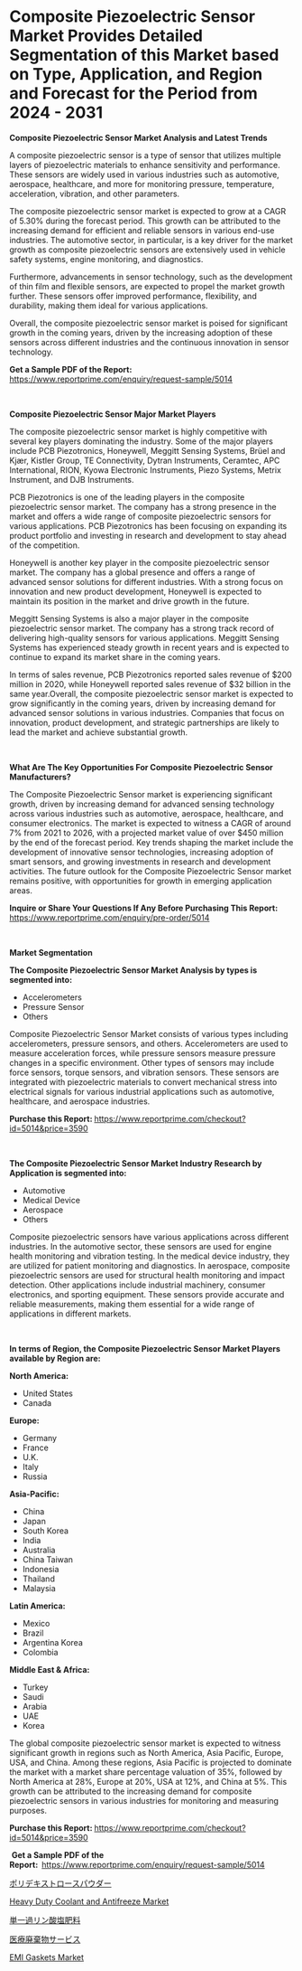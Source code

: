<p><h1>Composite Piezoelectric Sensor Market Provides Detailed Segmentation of this Market based on Type, Application, and Region and Forecast for the Period from 2024 - 2031</h1></p><p><strong>Composite Piezoelectric Sensor Market Analysis and Latest Trends</strong></p>
<p><p>A composite piezoelectric sensor is a type of sensor that utilizes multiple layers of piezoelectric materials to enhance sensitivity and performance. These sensors are widely used in various industries such as automotive, aerospace, healthcare, and more for monitoring pressure, temperature, acceleration, vibration, and other parameters.</p><p>The composite piezoelectric sensor market is expected to grow at a CAGR of 5.30% during the forecast period. This growth can be attributed to the increasing demand for efficient and reliable sensors in various end-use industries. The automotive sector, in particular, is a key driver for the market growth as composite piezoelectric sensors are extensively used in vehicle safety systems, engine monitoring, and diagnostics.</p><p>Furthermore, advancements in sensor technology, such as the development of thin film and flexible sensors, are expected to propel the market growth further. These sensors offer improved performance, flexibility, and durability, making them ideal for various applications.</p><p>Overall, the composite piezoelectric sensor market is poised for significant growth in the coming years, driven by the increasing adoption of these sensors across different industries and the continuous innovation in sensor technology.</p></p>
<p><strong>Get a Sample PDF of the Report:&nbsp;</strong> <a href="https://www.reportprime.com/enquiry/request-sample/5014">https://www.reportprime.com/enquiry/request-sample/5014</a></p>
<p>&nbsp;</p>
<p><strong>Composite Piezoelectric Sensor Major Market Players</strong></p>
<p><p>The composite piezoelectric sensor market is highly competitive with several key players dominating the industry. Some of the major players include PCB Piezotronics, Honeywell, Meggitt Sensing Systems, Brüel and Kjær, Kistler Group, TE Connectivity, Dytran Instruments, Ceramtec, APC International, RION, Kyowa Electronic Instruments, Piezo Systems, Metrix Instrument, and DJB Instruments.</p><p>PCB Piezotronics is one of the leading players in the composite piezoelectric sensor market. The company has a strong presence in the market and offers a wide range of composite piezoelectric sensors for various applications. PCB Piezotronics has been focusing on expanding its product portfolio and investing in research and development to stay ahead of the competition.</p><p>Honeywell is another key player in the composite piezoelectric sensor market. The company has a global presence and offers a range of advanced sensor solutions for different industries. With a strong focus on innovation and new product development, Honeywell is expected to maintain its position in the market and drive growth in the future.</p><p>Meggitt Sensing Systems is also a major player in the composite piezoelectric sensor market. The company has a strong track record of delivering high-quality sensors for various applications. Meggitt Sensing Systems has experienced steady growth in recent years and is expected to continue to expand its market share in the coming years.</p><p>In terms of sales revenue, PCB Piezotronics reported sales revenue of $200 million in 2020, while Honeywell reported sales revenue of $32 billion in the same year.Overall, the composite piezoelectric sensor market is expected to grow significantly in the coming years, driven by increasing demand for advanced sensor solutions in various industries. Companies that focus on innovation, product development, and strategic partnerships are likely to lead the market and achieve substantial growth.</p></p>
<p>&nbsp;</p>
<p><strong>What Are The Key Opportunities For Composite Piezoelectric Sensor Manufacturers?</strong></p>
<p><p>The Composite Piezoelectric Sensor market is experiencing significant growth, driven by increasing demand for advanced sensing technology across various industries such as automotive, aerospace, healthcare, and consumer electronics. The market is expected to witness a CAGR of around 7% from 2021 to 2026, with a projected market value of over $450 million by the end of the forecast period. Key trends shaping the market include the development of innovative sensor technologies, increasing adoption of smart sensors, and growing investments in research and development activities. The future outlook for the Composite Piezoelectric Sensor market remains positive, with opportunities for growth in emerging application areas.</p></p>
<p><strong>Inquire or Share Your Questions If Any Before Purchasing This Report:</strong> <a href="https://www.reportprime.com/enquiry/pre-order/5014">https://www.reportprime.com/enquiry/pre-order/5014</a></p>
<p>&nbsp;</p>
<p><strong>Market Segmentation</strong></p>
<p><strong>The Composite Piezoelectric Sensor Market Analysis by types is segmented into:</strong></p>
<p><ul><li>Accelerometers</li><li>Pressure Sensor</li><li>Others</li></ul></p>
<p><p>Composite Piezoelectric Sensor Market consists of various types including accelerometers, pressure sensors, and others. Accelerometers are used to measure acceleration forces, while pressure sensors measure pressure changes in a specific environment. Other types of sensors may include force sensors, torque sensors, and vibration sensors. These sensors are integrated with piezoelectric materials to convert mechanical stress into electrical signals for various industrial applications such as automotive, healthcare, and aerospace industries.</p></p>
<p><strong>Purchase this Report:&nbsp;</strong><a href="https://www.reportprime.com/checkout?id=5014&price=3590">https://www.reportprime.com/checkout?id=5014&price=3590</a></p>
<p>&nbsp;</p>
<p><strong>The Composite Piezoelectric Sensor Market Industry Research by Application is segmented into:</strong></p>
<p><ul><li>Automotive</li><li>Medical Device</li><li>Aerospace</li><li>Others</li></ul></p>
<p><p>Composite piezoelectric sensors have various applications across different industries. In the automotive sector, these sensors are used for engine health monitoring and vibration testing. In the medical device industry, they are utilized for patient monitoring and diagnostics. In aerospace, composite piezoelectric sensors are used for structural health monitoring and impact detection. Other applications include industrial machinery, consumer electronics, and sporting equipment. These sensors provide accurate and reliable measurements, making them essential for a wide range of applications in different markets.</p></p>
<p>&nbsp;</p>
<p><strong>In terms of Region, the Composite Piezoelectric Sensor Market Players available by Region are:</strong></p>
<p>
    <p> <strong> North America: </strong>
        <ul>
            <li>United States</li>
            <li>Canada</li>
        </ul>
        </p> 
    <p> <strong> Europe: </strong>
        <ul>
            <li>Germany</li>
            <li>France</li>
            <li>U.K.</li>
            <li>Italy</li>
            <li>Russia</li>
        </ul>
        </p> 
    <p> <strong> Asia-Pacific: </strong>
        <ul>
            <li>China</li>
            <li>Japan</li>
            <li>South Korea</li>
            <li>India</li>
            <li>Australia</li>
            <li>China Taiwan</li>
            <li>Indonesia</li>
            <li>Thailand</li>
            <li>Malaysia</li>
        </ul>
        </p> 
    <p> <strong> Latin America: </strong>
        <ul>
            <li>Mexico</li>
            <li>Brazil</li>
            <li>Argentina Korea</li>
            <li>Colombia</li>
        </ul>
        </p> 
    <p> <strong> Middle East & Africa: </strong>
        <ul>
            <li>Turkey</li>
            <li>Saudi</li>
            <li>Arabia</li>
            <li>UAE</li>
            <li>Korea</li>
        </ul>
    </p>
    </p>
<p><p>The global composite piezoelectric sensor market is expected to witness significant growth in regions such as North America, Asia Pacific, Europe, USA, and China. Among these regions, Asia Pacific is projected to dominate the market with a market share percentage valuation of 35%, followed by North America at 28%, Europe at 20%, USA at 12%, and China at 5%. This growth can be attributed to the increasing demand for composite piezoelectric sensors in various industries for monitoring and measuring purposes.</p></p>
<p><strong>Purchase this Report: </strong><a href="https://www.reportprime.com/checkout?id=5014&price=3590">https://www.reportprime.com/checkout?id=5014&price=3590</a></p>
<p>&nbsp;<strong>Get a Sample PDF of the Report:&nbsp;&nbsp;</strong><a href="https://www.reportprime.com/enquiry/request-sample/5014">https://www.reportprime.com/enquiry/request-sample/5014</a></p>
<p><strong></strong></p>
<p><p><a href="https://github.com/nemesis2824/Market-Research-Report-List-1/blob/main/265527515535.md">ポリデキストロースパウダー</a></p><p><a href="https://issuu.com/reportprime-2/docs/heavy-duty-coolant-and-antifreeze-market-size-2030">Heavy Duty Coolant and Antifreeze Market</a></p><p><a href="https://github.com/pepo3k/Market-Research-Report-List-1/blob/main/418697415534.md">単一過リン酸塩肥料</a></p><p><a href="https://medium.com/@lenorakris2023/%E5%8C%BB%E7%99%82%E5%BB%83%E6%A3%84%E7%89%A9%E3%82%B5%E3%83%BC%E3%83%93%E3%82%B9%E5%B8%82%E5%A0%B4%E8%A6%8F%E6%A8%A1%E3%81%AF-%E3%82%B0%E3%83%AD%E3%83%BC%E3%83%90%E3%83%AB%E7%94%A3%E6%A5%AD%E3%81%AB%E3%81%8A%E3%81%91%E3%82%8B%E6%9C%80%E9%81%A9%E3%81%AA%E3%83%9E%E3%83%BC%E3%82%B1%E3%83%86%E3%82%A3%E3%83%B3%E3%82%B0%E3%83%81%E3%83%A3%E3%83%8D%E3%83%AB%E3%82%92%E6%98%8E%E3%82%89%E3%81%8B%E3%81%AB%E3%81%99%E3%82%8B-2a2421eadf18">医療廃棄物サービス</a></p><p><a href="https://github.com/gamblestampleyjenny50m5sl6/Market-Research-Report-List-2/blob/main/emi-gaskets-market.md">EMI Gaskets Market</a></p></p>